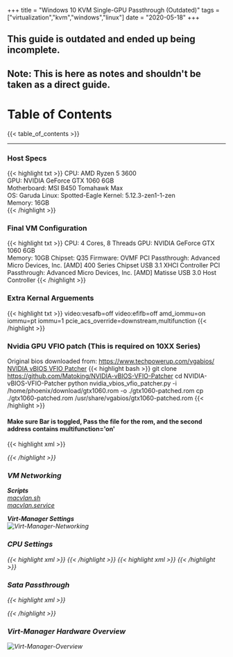 +++
title = "Windows 10 KVM Single-GPU Passthrough (Outdated)"
tags = ["virtualization","kvm","windows","linux"]
date = "2020-05-18"
+++
## This guide is outdated and ended up being incomplete.
## Note: This is here as notes and shouldn't be taken as a direct guide.

# Table of Contents
{{< table_of_contents >}}

---
### Host Specs
{{< highlight txt >}}
CPU: AMD Ryzen 5 3600  
GPU: NVIDIA GeForce GTX 1060 6GB  
Motherboard: MSI B450 Tomahawk Max  
OS: Garuda Linux: Spotted-Eagle
Kernel: 5.12.3-zen1-1-zen  
Memory: 16GB  
{{< /highlight >}}

### Final VM Configuration
{{< highlight txt >}}
CPU: 4 Cores, 8 Threads
GPU: NVIDIA GeForce GTX 1060 6GB  
Memory: 10GB
Chipset: Q35
Firmware: OVMF
PCI Passthrough: Advanced Micro Devices, Inc. [AMD] 400 Series Chipset USB 3.1 XHCI Controller
PCI Passthrough: Advanced Micro Devices, Inc. [AMD] Matisse USB 3.0 Host Controller
{{< /highlight >}}

### Extra Kernal Arguements
{{< highlight txt >}}
video:vesafb=off video:efifb=off amd_iommu=on iommu=pt iommu=1 pcie_acs_override=downstream,multifunction
{{< /highlight >}}

### Nvidia GPU VFIO patch (This is required on 10XX Series)
Original bios downloaded from: https://www.techpowerup.com/vgabios/  
[NVIDIA vBIOS VFIO Patcher](https://github.com/Matoking/NVIDIA-vBIOS-VFIO-Patcher)
{{< highlight bash >}}
git clone https://github.com/Matoking/NVIDIA-vBIOS-VFIO-Patcher
cd NVIDIA-vBIOS-VFIO-Patcher
python nvidia_vbios_vfio_patcher.py -i /home/phoenix/download/gtx1060.rom -o ./gtx1060-patched.rom
cp ./gtx1060-patched.rom /usr/share/vgabios/gtx1060-patched.rom
{{< /highlight >}}

#### Make sure Bar is toggled, Pass the file for the rom, and the second address contains multifunction='on'
{{< highlight xml >}}
<hostdev mode='subsystem' type='pci' managed='yes'>
  <source>
    <address domain='0x0000' bus='0x26' slot='0x00' function='0x0'/>
  </source>
  <rom bar='on' file='/usr/share/vgabios/gtx1060-patched.rom'/>
  <address type='pci' domain='0x0000' bus='0x03' slot='0x00' function='0x0' multifunction='on'/>
</hostdev>
{{< /highlight >}}

### VM Networking
**Scripts**  
[macvlan.sh](/posts/windows10-kvm/macvlan/)  
[macvlan.service](/posts/windows10-kvm/macvlan-service/)  

**Virt-Manager Settings**  
![Virt-Manager-Networking](/posts/windows10-kvm/images/network.png)

### CPU Settings
{{< highlight xml >}}
<cputune>
  <vcpupin vcpu='0' cpuset='2'/>
  <vcpupin vcpu='1' cpuset='8'/>
  <vcpupin vcpu='2' cpuset='3'/>
  <vcpupin vcpu='3' cpuset='9'/>
  <vcpupin vcpu='4' cpuset='4'/>
  <vcpupin vcpu='5' cpuset='10'/>
  <vcpupin vcpu='6' cpuset='5'/>
  <vcpupin vcpu='7' cpuset='11'/>
  <emulatorpin cpuset='0-1,6-7'/>
</cputune>
{{< /highlight >}}
{{< highlight xml >}}
  <cpu mode='host-passthrough' check='none' migratable='off'>
    <topology sockets='1' dies='1' cores='4' threads='2'/>
    <cache mode='passthrough'/>
    <feature policy='require' name='topoext'/>
  </cpu>
{{< /highlight >}}

### Sata Passthrough

{{< highlight xml >}}
<disk type='block' device='disk'>
  <driver name='qemu' type='raw' cache='none' io='native' discard='unmap'/>
  <source dev='/dev/disk/by-id/ata-....'/>
  <target dev='sda' bus='sata'/>
  <boot order='1'/>
  <address type='drive' controller='0' bus='0' target='0' unit='0'/>
</disk>
{{< /highlight >}}

### Virt-Manager Hardware Overview
![Virt-Manager-Overview](/posts/windows10-kvm/images/hardware-overview.png)
